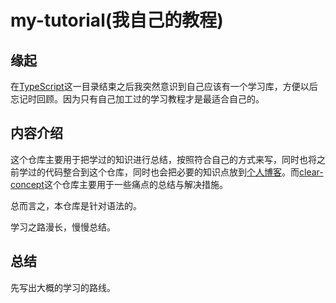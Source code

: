 # my-tutorial(我自己的教程)

## 缘起

在[TypeScript](../typescript)这一目录结束之后我突然意识到自己应该有一个学习库，方便以后忘记时回顾。因为只有自己加工过的学习教程才是最适合自己的。

## 内容介绍

这个仓库主要用于把学过的知识进行总结，按照符合自己的方式来写，同时也将之前学过的代码整合到这个仓库，同时也会把必要的知识点放到[个人博客](https://zjgyb.github.io/)。而[clear-concept](../clear-concept)这个仓库主要用于一些痛点的总结与解决措施。

总而言之，本仓库是针对语法的。

学习之路漫长，慢慢总结。

## 总结

先写出大概的学习的路线。
